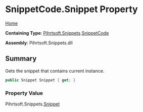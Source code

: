 # SnippetCode\.Snippet Property

[Home](../../../../README.md)

**Containing Type**: [Pihrtsoft.Snippets](../../README.md)\.[SnippetCode](../README.md)

**Assembly**: Pihrtsoft\.Snippets\.dll

## Summary

Gets the snippet that contains current instance\.

```csharp
public Snippet Snippet { get; }
```

### Property Value

Pihrtsoft\.Snippets\.[Snippet](../../Snippet/README.md)

